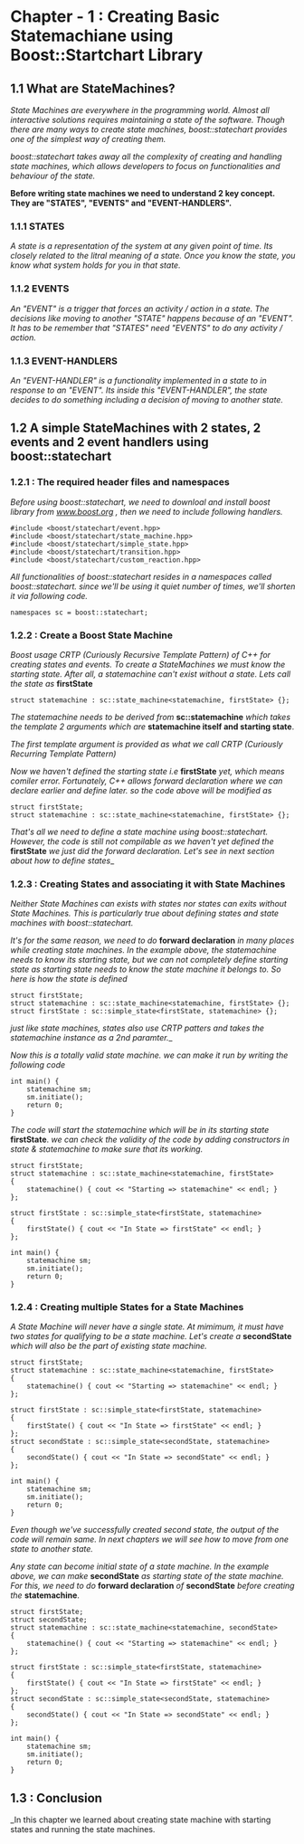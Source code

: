 # Chapter - 1 : Creating Basic Statemachiane using Boost::Startchart Library

## 1.1  What are StateMachines?

_State Machines are everywhere in the programming world. Almost all interactive solutions requires maintaining a state of the software. Though there are many ways to create state machines, boost::statechart provides one of the simplest way of creating them._

_boost::statechart takes away all the complexity of creating and handling state machines, which allows developers to focus on functionalities and behaviour of the state._

__Before writing state machines we need to understand 2 key concept. They are "STATES", "EVENTS" and "EVENT-HANDLERS".__

### 1.1.1  STATES

_A state is a representation of the system at any given point of time. Its closely related to the litral meaning of a state. Once you know the state, you know what system holds for you in that state._

### 1.1.2  EVENTS

_An "EVENT" is a trigger that forces an activity / action in a state. The decisions like moving to another "STATE" happens because of an "EVENT". It has to be remember that "STATES" need "EVENTS" to do any activity / action._

### 1.1.3 EVENT-HANDLERS

_An "EVENT-HANDLER" is a functionality implemented in a state to in response to an "EVENT". Its inside this "EVENT-HANDLER", the state decides to do something including a decision of moving to another state._

## 1.2 A simple StateMachines with 2 states, 2 events and 2 event handlers using boost::statechart

### 1.2.1 : The required header files and namespaces

_Before using boost::statechart, we need to downloal and install boost library from www.boost.org , then we need to include following handlers._
```
#include <boost/statechart/event.hpp>
#include <boost/statechart/state_machine.hpp>
#include <boost/statechart/simple_state.hpp>
#include <boost/statechart/transition.hpp>
#include <boost/statechart/custom_reaction.hpp>

```
_All functionalities of boost::statechart resides in a namespaces called boost::statechart. since we'll be using it quiet number of times, we'll shorten it via following code._

```
namespaces sc = boost::statechart;

```
### 1.2.2 : Create a Boost State Machine

_Boost usage CRTP (Curiously Recursive Template Pattern) of C++ for creating states and events. To create a StateMachines we must know the starting state. After all, a statemachine can't exist without a state._
_Lets call the state as_ __firstState__

```
struct statemachine : sc::state_machine<statemachine, firstState> {};
```
_The statemachine needs to be derived from_ __sc::statemachine__ _which takes the template 2 arguments which are_ __statemachine itself and starting state__.

_The first template argument is provided as what we call CRTP (Curiously Recurring Template Pattern)_

_Now we haven't defined the starting state i.e_ __firstState__ _yet, which means comiler error. Fortunately, C++ allows forward declaration where we can declare earlier and define later. so the code above will be modified as_
```
struct firstState;
struct statemachine : sc::state_machine<statemachine, firstState> {};
```
_That's all we need to define a state machine using boost::statechart. However, the code is still not compilable as we haven't yet defined the_ __firstState__ _we just did the forward declaration. Let's see in next section about how to define states__

### 1.2.3 : Creating States and associating it with State Machines

_Neither State Machines can exists with states nor states can exits without State Machines. This is particularly true about defining states and state machines with boost::statechart._

_It's for the same reason, we need to do_ __forward declaration__ _in many places while creating state machines. In the example above, the statemachine needs to know its starting state, but we can not completely define starting state as starting state needs to know the state machine it belongs to. So here is how the state is defined_
```
struct firstState;
struct statemachine : sc::state_machine<statemachine, firstState> {};
struct firstState : sc::simple_state<firstState, statemachine> {};

```
_just like state machines, states also use CRTP patters and takes the statemachine instance as a 2nd paramter.__

_Now this is a totally valid state machine. we can make it run by writing the following code_
```
int main() {
	statemachine sm;
	sm.initiate();
	return 0;
}

```
_The code will start the statemachine which will be in its starting state_ __firstState__. _we can check the validity of the code by adding constructors in state & statemachine to make sure that its working._

```
struct firstState;
struct statemachine : sc::state_machine<statemachine, firstState>
{
	statemachine() { cout << "Starting => statemachine" << endl; }
};

struct firstState : sc::simple_state<firstState, statemachine>
{
	firstState() { cout << "In State => firstState" << endl; }
};

int main() {
	statemachine sm;
	sm.initiate();
	return 0;
}

```
### 1.2.4 : Creating multiple States for a State Machines

_A State Machine will never have a single state. At mimimum, it must have two states for qualifying to be a state machine. Let's create a_ __secondState__ _which will also be the part of existing state machine._

```
struct firstState;
struct statemachine : sc::state_machine<statemachine, firstState>
{
	statemachine() { cout << "Starting => statemachine" << endl; }
};

struct firstState : sc::simple_state<firstState, statemachine>
{
	firstState() { cout << "In State => firstState" << endl; }
};
struct secondState : sc::simple_state<secondState, statemachine>
{
	secondState() { cout << "In State => secondState" << endl; }
};

int main() {
	statemachine sm;
	sm.initiate();
	return 0;
}
```
_Even though we've successfully created second state, the output of the code will remain same. In next chapters we will see how to move from one state to another state._

_Any state can become initial state of a state machine. In the example above, we can make_ __secondState__ _as starting state of the state machine. For this, we need to do_ __forward declaration__ _of_ __secondState__ _before creating the_ __statemachine__.

```
struct firstState;
struct secondState;
struct statemachine : sc::state_machine<statemachine, secondState>
{
	statemachine() { cout << "Starting => statemachine" << endl; }
};

struct firstState : sc::simple_state<firstState, statemachine>
{
	firstState() { cout << "In State => firstState" << endl; }
};
struct secondState : sc::simple_state<secondState, statemachine>
{
	secondState() { cout << "In State => secondState" << endl; }
};

int main() {
	statemachine sm;
	sm.initiate();
	return 0;
}

```

## 1.3 : Conclusion

_In this chapter we learned about creating state machine with starting states and running the state machines.
